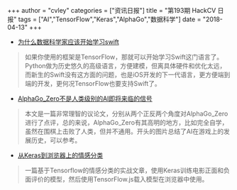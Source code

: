 +++
author = "cvley"
categories = ["资讯日报"]
title = "第193期 HackCV 日报"
tags = ["AI","TensorFlow","Keras","AlphaGo","数据科学"]
date = "2018-04-13"
+++

- [为什么数据科学家应该开始学习swift](https://heartbeat.fritz.ai/why-data-scientists-should-start-learning-swift-66c3643e0d0d?from=hackcv&hmsr=hackcv.com&utm_medium=hackcv.com&utm_source=hackcv.com)

> 如果你使用的框架是TensorFlow，那就可以开始学习Swift这门语言了。Python做为历史悠久的高级语言，方便建模，但离具体硬件和优化太远，而新生的Swift没有这方面的问题，也是iOS开发的下一代语言，更方便端到端的开发，更何况TensorFlow也要支持Swift了。

- [AlphaGo_Zero不是人类级别的AI即将来临的信号](http://www.skynettoday.com/content/editorials/is-alphago-zero-overrated/?from=hackcv&hmsr=hackcv.com&utm_medium=hackcv.com&utm_source=hackcv.com)

> 本文是一篇非常理智的议论文，分别从两个正反两个角度对AlphaGo_Zero进行了点评，总的来说，AlphaGo_Zero有其高明的地方，比如完全自学，虽然在围棋上击败了人类，但并不通用。开头的图片总结了AI在游戏上的发展历史，可以参考。

- [从Keras到浏览器上的情感分类](https://medium.com/@alyafey22/sentiment-classification-from-keras-to-the-browser-7eda0d87cdc6?from=hackcv&hmsr=hackcv.com&utm_medium=hackcv.com&utm_source=hackcv.com)

> 一篇基于Tensorflow的情感分类的实战文章，使用Keras训练电影正面和负面评价的模型，然后使用TensorFlow.js载入模型在浏览器中使用。

